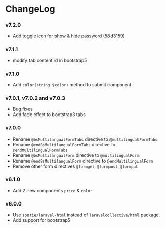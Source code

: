 # ChangeLog

### v7.2.0
- Add toggle icon for show & hide password ([58d3159](https://github.com/laraeast/laravel-bootstrap-forms/commit/58d31597df653fe464bb997c1d4b3b5d14655a42))

### v7.1.1
- modify tab content id in bootstrap5

### v7.1.0
- Add `color(string $color)` method to submit component

### v7.0.1, v7.0.2 and v7.0.3
- Bug fixes
- Add fade effect to bootstrap3 tabs
### v7.0.0
- Rename `@bsMultilangualFormTabs` directive to `@multilingualFormTabs` 
- Rename `@endBsMultilangualFormTabs` directive to `@endMultilingualFormTabs` 
- Rename `@bsMultilangualForm` directive to `@multilingualForm` 
- Rename `@endBsMultilangualForm` directive to `@endMultilingualForm` 
- Remove other form directives `@formget`, `@formpost`, `@formput`

### v6.1.0

- Add 2 new components `price` & `color`

### v6.0.0

- Use `spatie/laravel-html` instead of `laravelcollective/html` package.
- Add support for bootstrap5

